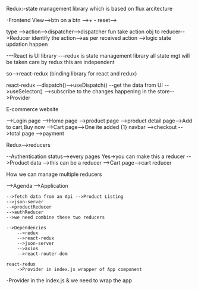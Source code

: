 Redux:-state management library which is based on flux arcitecture

-Frontend
View-->btn on a btn -->+ - reset-->

type -->action-->dispatcher-->dispatcher fun take action obj to reducer-->Reducer identify the action-->as per received action -->logic state updation happen

---React is UI library
---redux is state management library
all state mgt will be taken care by redux
this are independent

so-->react-redux (binding library for react and redux)

react-redux
--dispatch()-->useDispatch()
--get the data from UI -->useSelector()
-->subscribe to the changes happening in the store-->Provider

E-commerce website

-->Login page
-->Home page
-->product page 
-->product detail page-->Add to cart,Buy now
-->Cart page-->One ite added {1} navbar
-->checkout -->total page
-->payment

Redux-->reducers

--Authentication status-->every pages Yes->you can make this a reducer
-->Product data -->this can be a reducer
-->Cart page-->cart reducer

How we can manage multiple reducers 

-->Agenda 
-->Application

    -->fetch data from an Api -->Product Listing
    -->json-server
    -->productReducer
    -->authReducer
    -->we need combine these two reducers

    -->Dependencies
        -->redux
        -->react-redux
        -->json-server
        -->axios
        -->react-router-dom

    react-redux
        ->Provider in index.js wrapper of App component

-Provider in the index.js & we need to wrap the app

